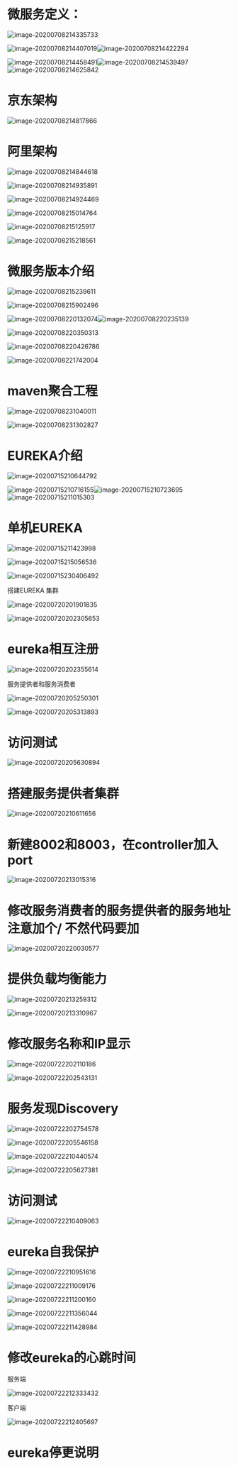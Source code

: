 # 微服务定义：

![image-20200708214335733](C:\Users\秒度\AppData\Roaming\Typora\typora-user-images\image-20200708214335733.png)

![image-20200708214407019](C:\Users\秒度\AppData\Roaming\Typora\typora-user-images\image-20200708214407019.png)![image-20200708214422294](C:\Users\秒度\AppData\Roaming\Typora\typora-user-images\image-20200708214422294.png)

![image-20200708214458491](C:\Users\秒度\AppData\Roaming\Typora\typora-user-images\image-20200708214458491.png)![image-20200708214539497](C:\Users\秒度\AppData\Roaming\Typora\typora-user-images\image-20200708214539497.png)![image-20200708214625842](C:\Users\秒度\AppData\Roaming\Typora\typora-user-images\image-20200708214625842.png)





# 京东架构

![image-20200708214817866](C:\Users\秒度\AppData\Roaming\Typora\typora-user-images\image-20200708214817866.png)



# 阿里架构

![image-20200708214844618](C:\Users\秒度\AppData\Roaming\Typora\typora-user-images\image-20200708214844618.png)



![image-20200708214935891](C:\Users\秒度\AppData\Roaming\Typora\typora-user-images\image-20200708214935891.png)

![image-20200708214924469](C:\Users\秒度\AppData\Roaming\Typora\typora-user-images\image-20200708214924469.png)





![image-20200708215014764](C:\Users\秒度\AppData\Roaming\Typora\typora-user-images\image-20200708215014764.png)

![image-20200708215125917](C:\Users\秒度\AppData\Roaming\Typora\typora-user-images\image-20200708215125917.png)



![image-20200708215218561](C:\Users\秒度\AppData\Roaming\Typora\typora-user-images\image-20200708215218561.png)







# 微服务版本介绍





![image-20200708215239611](C:\Users\秒度\AppData\Roaming\Typora\typora-user-images\image-20200708215239611.png)



![image-20200708215902496](C:\Users\秒度\AppData\Roaming\Typora\typora-user-images\image-20200708215902496.png) 

![image-20200708220132074](C:\Users\秒度\AppData\Roaming\Typora\typora-user-images\image-20200708220132074.png)![image-20200708220235139](C:\Users\秒度\AppData\Roaming\Typora\typora-user-images\image-20200708220235139.png)

![image-20200708220350313](C:\Users\秒度\AppData\Roaming\Typora\typora-user-images\image-20200708220350313.png)

![image-20200708220426786](C:\Users\秒度\AppData\Roaming\Typora\typora-user-images\image-20200708220426786.png) 

![image-20200708221742004](C:\Users\秒度\AppData\Roaming\Typora\typora-user-images\image-20200708221742004.png) 





# maven聚合工程

![image-20200708231040011](C:\Users\秒度\AppData\Roaming\Typora\typora-user-images\image-20200708231040011.png)



![image-20200708231302827](C:\Users\秒度\AppData\Roaming\Typora\typora-user-images\image-20200708231302827.png)





# EUREKA介绍

![image-20200715210644792](C:\Users\秒度\AppData\Roaming\Typora\typora-user-images\image-20200715210644792.png)

![image-20200715210716155](C:\Users\秒度\AppData\Roaming\Typora\typora-user-images\image-20200715210716155.png)![image-20200715210723695](C:\Users\秒度\AppData\Roaming\Typora\typora-user-images\image-20200715210723695.png)![image-20200715211015303](C:\Users\秒度\AppData\Roaming\Typora\typora-user-images\image-20200715211015303.png)



# 单机EUREKA

![image-20200715211423998](C:\Users\秒度\AppData\Roaming\Typora\typora-user-images\image-20200715211423998.png)





![image-20200715215056536](C:\Users\秒度\AppData\Roaming\Typora\typora-user-images\image-20200715215056536.png)

 

![image-20200715230406492](C:\Users\秒度\AppData\Roaming\Typora\typora-user-images\image-20200715230406492.png)





搭建EUREKA 集群

![image-20200720201901835](C:\Users\秒度\AppData\Roaming\Typora\typora-user-images\image-20200720201901835.png)



![image-20200720202305653](C:\Users\秒度\AppData\Roaming\Typora\typora-user-images\image-20200720202305653.png)

# eureka相互注册

![image-20200720202355614](C:\Users\秒度\AppData\Roaming\Typora\typora-user-images\image-20200720202355614.png)

服务提供者和服务消费者

![image-20200720205250301](C:\Users\秒度\AppData\Roaming\Typora\typora-user-images\image-20200720205250301.png)

![image-20200720205313893](C:\Users\秒度\AppData\Roaming\Typora\typora-user-images\image-20200720205313893.png)

# 访问测试

![image-20200720205630894](C:\Users\秒度\AppData\Roaming\Typora\typora-user-images\image-20200720205630894.png)



# 搭建服务提供者集群



![image-20200720210611656](C:\Users\秒度\AppData\Roaming\Typora\typora-user-images\image-20200720210611656.png)

# 新建8002和8003，在controller加入port

![image-20200720213015316](C:\Users\秒度\AppData\Roaming\Typora\typora-user-images\image-20200720213015316.png)

# 修改服务消费者的服务提供者的服务地址 注意加个/  不然代码要加

![image-20200720220030577](C:\Users\秒度\AppData\Roaming\Typora\typora-user-images\image-20200720220030577.png)



# 提供负载均衡能力

![image-20200720213259312](C:\Users\秒度\AppData\Roaming\Typora\typora-user-images\image-20200720213259312.png)

![image-20200720213310967](C:\Users\秒度\AppData\Roaming\Typora\typora-user-images\image-20200720213310967.png)

# 修改服务名称和IP显示

![image-20200722202110186](C:\Users\秒度\AppData\Roaming\Typora\typora-user-images\image-20200722202110186.png)

![image-20200722202543131](C:\Users\秒度\AppData\Roaming\Typora\typora-user-images\image-20200722202543131.png)

# 服务发现Discovery

![image-20200722202754578](C:\Users\秒度\AppData\Roaming\Typora\typora-user-images\image-20200722202754578.png)



![image-20200722205546158](C:\Users\秒度\AppData\Roaming\Typora\typora-user-images\image-20200722205546158.png)

![image-20200722210440574](C:\Users\秒度\AppData\Roaming\Typora\typora-user-images\image-20200722210440574.png)

![image-20200722205627381](C:\Users\秒度\AppData\Roaming\Typora\typora-user-images\image-20200722205627381.png)

# 访问测试

![image-20200722210409063](C:\Users\秒度\AppData\Roaming\Typora\typora-user-images\image-20200722210409063.png)





# eureka自我保护

![image-20200722210951616](C:\Users\秒度\AppData\Roaming\Typora\typora-user-images\image-20200722210951616.png)

![image-20200722211009176](C:\Users\秒度\AppData\Roaming\Typora\typora-user-images\image-20200722211009176.png)

![image-20200722211200160](C:\Users\秒度\AppData\Roaming\Typora\typora-user-images\image-20200722211200160.png)

![image-20200722211356044](C:\Users\秒度\AppData\Roaming\Typora\typora-user-images\image-20200722211356044.png)

![image-20200722211428984](C:\Users\秒度\AppData\Roaming\Typora\typora-user-images\image-20200722211428984.png)



# 修改eureka的心跳时间

服务端

![image-20200722212333432](C:\Users\秒度\AppData\Roaming\Typora\typora-user-images\image-20200722212333432.png)

客户端

![image-20200722212405697](C:\Users\秒度\AppData\Roaming\Typora\typora-user-images\image-20200722212405697.png)

# eureka停更说明

